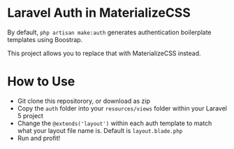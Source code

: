 # Laravel Auth in MaterializeCSS

By default, `php artisan make:auth` generates authentication boilerplate templates using Boostrap.

This project allows you to replace that with MaterializeCSS instead.

# How to Use

 - Git clone this repositorory, or download as zip
 - Copy the `auth` folder into your `resources/views` folder within your Laravel 5 project
 - Change the `@extends('layout')` within each auth template to match what your layout file name is. Default is `layout.blade.php`
 - Run and profit!
